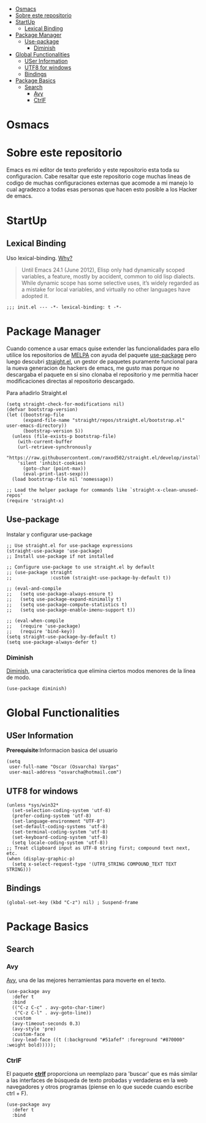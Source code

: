 - [Osmacs](#org1a8e6e8)
- [Sobre este repositorio](#org92a67e2)
- [StartUp](#org5d9b73c)
  - [Lexical Binding](#orga7e2fa6)
- [Package Manager](#orgbcb87dc)
  - [Use-package](#orgc5b86a5)
    - [Diminish](#orgbf7a130)
- [Global Functionalities](#org666ce23)
  - [USer Information](#orgc434bd5)
  - [UTF8 for windows](#org9f18735)
  - [Bindings](#org4e1c1f4)
- [Package Basics](#org1daabbd)
  - [Search](#org7d4c171)
    - [Avy](#org3a50bba)
    - [CtrlF](#org7d003b8)



<a id="org1a8e6e8"></a>

# Osmacs


<a id="org92a67e2"></a>

# Sobre este repositorio

Emacs es mi editor de texto preferido y este repositorio esta toda su configuracion. Cabe resaltar que este repositorio coge muchas lineas de codigo de muchas configuraciones externas que acomode a mi manejo lo cual agradezco a todas esas personas que hacen esto posible a los Hacker de emacs.


<a id="org5d9b73c"></a>

# StartUp


<a id="orga7e2fa6"></a>

## Lexical Binding

Uso lexical-binding. [Why?](https://nullprogram.com/blog/2016/12/22/)

> Until Emacs 24.1 (June 2012), Elisp only had dynamically scoped variables, a feature, mostly by accident, common to old lisp dialects. While dynamic scope has some selective uses, it’s widely regarded as a mistake for local variables, and virtually no other languages have adopted it.

```emacs-lisp
;;; init.el --- -*- lexical-binding: t -*-
```


<a id="orgbcb87dc"></a>

# Package Manager

Cuando comence a usar emacs quise extender las funcionalidades para ello utilice los repositorios de [MELPA](https://melpa.org/) con ayuda del paquete [use-package](https://github.com/jwiegley/use-package) pero luego descubri [straight.el](https://github.com/radian-software/straight.el), un gestor de paquetes puramente funcional para la nueva generacion de hackers de emacs, me gusto mas porque no descargaba el paquete en si sino clonaba el repositorio y me permitia hacer modificaciones directas al repositorio descargado.

Para añadirlo Straight.el

```emacs-lisp
(setq straight-check-for-modifications nil)
(defvar bootstrap-version)
(let ((bootstrap-file
      (expand-file-name "straight/repos/straight.el/bootstrap.el" user-emacs-directory))
      (bootstrap-version 5))
  (unless (file-exists-p bootstrap-file)
    (with-current-buffer
	(url-retrieve-synchronously
	"https://raw.githubusercontent.com/raxod502/straight.el/develop/install.el"
	'silent 'inhibit-cookies)
      (goto-char (point-max))
      (eval-print-last-sexp)))
  (load bootstrap-file nil 'nomessage))

;; Load the helper package for commands like `straight-x-clean-unused-repos'
(require 'straight-x)
```


<a id="orgc5b86a5"></a>

## Use-package

Instalar y configurar use-package

```emacs-lisp
;; Use straight.el for use-package expressions
(straight-use-package 'use-package)
;; Install use-package if not installed

;; Configure use-package to use straight.el by default
;; (use-package straight
;;              :custom (straight-use-package-by-default t))

;; (eval-and-compile
;;   (setq use-package-always-ensure t)
;;   (setq use-package-expand-minimally t)
;;   (setq use-package-compute-statistics t)
;;   (setq use-package-enable-imenu-support t))

;; (eval-when-compile
;;   (require 'use-package)
;;   (require 'bind-key))
(setq straight-use-package-by-default t)
(setq use-package-always-defer t)
```


<a id="orgbf7a130"></a>

### Diminish

[Diminish](https://github.com/emacsmirror/diminish), una característica que elimina ciertos modos menores de la línea de modo.

```emacs-lisp
(use-package diminish)
```


<a id="org666ce23"></a>

# Global Functionalities


<a id="orgc434bd5"></a>

## USer Information

**Prerequisite**:Informacion basica del usuario

```emacs-lisp
(setq
 user-full-name "Oscar (Osvarcha) Vargas"
 user-mail-address "osvarcha@hotmail.com")
```


<a id="org9f18735"></a>

## UTF8 for windows

```emacs-lisp
(unless *sys/win32*
  (set-selection-coding-system 'utf-8)
  (prefer-coding-system 'utf-8)
  (set-language-environment "UTF-8")
  (set-default-coding-systems 'utf-8)
  (set-terminal-coding-system 'utf-8)
  (set-keyboard-coding-system 'utf-8)
  (setq locale-coding-system 'utf-8))
;; Treat clipboard input as UTF-8 string first; compound text next, etc.
(when (display-graphic-p)
  (setq x-select-request-type '(UTF8_STRING COMPOUND_TEXT TEXT STRING)))
```


<a id="org4e1c1f4"></a>

## Bindings

```emacs-lisp
(global-set-key (kbd "C-z") nil) ; Suspend-frame
```


<a id="org1daabbd"></a>

# Package Basics


<a id="org7d4c171"></a>

## Search


<a id="org3a50bba"></a>

### Avy

[Avy](https://github.com/abo-abo/avy), una de las mejores herramientas para moverte en el texto.

```emacs-lisp
(use-package avy
  :defer t
  :bind
  (("C-z C-c" . avy-goto-char-timer)
   ("C-z C-l" . avy-goto-line))
  :custom
  (avy-timeout-seconds 0.3)
  (avy-style 'pre)
  :custom-face
  (avy-lead-face ((t (:background "#51afef" :foreground "#870000" :weight bold)))));
```


<a id="org7d003b8"></a>

### CtrlF

El paquete ****[ctrlf](https://github.com/radian-software/ctrlf)**** proporciona un reemplazo para 'buscar' que es más similar a las interfaces de búsqueda de texto probadas y verdaderas en la web navegadores y otros programas (piense en lo que sucede cuando escribe ctrl + F).

```emacs-lisp
(use-package avy
  :defer t
  :bind
```
